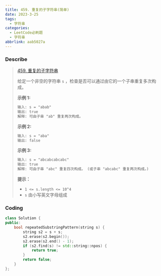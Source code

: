 ```yaml
---
title: 459. 重复的子字符串(简单)
date: 2023-3-25
tags:
  - 字符串
categories:
  - LeetCode必刷题
  - 字符串
abbrlink: aab5027a
---
```


### Describe

> [459. 重复的子字符串](https://leetcode.cn/problems/repeated-substring-pattern/)
>
> 给定一个非空的字符串 `s` ，检查是否可以通过由它的一个子串重复多次构成。
>
> **示例 1:**
>
> ```txt
> 输入: s = "abab"
> 输出: true
> 解释: 可由子串 "ab" 重复两次构成。
> ```
>
> **示例 2:**
>
> ```txt
> 输入: s = "aba"
> 输出: false
> ```
>
> **示例 3:**
>
> ```txt
> 输入: s = "abcabcabcabc"
> 输出: true
> 解释: 可由子串 "abc" 重复四次构成。 (或子串 "abcabc" 重复两次构成。)
> ```
>
> **提示：**
>
> - `1 <= s.length <= 10^4`
> - `s` 由小写英文字母组成

### Coding

```cpp
class Solution {
public:
    bool repeatedSubstringPattern(string s) {
        string s2 = s + s;
        s2.erase(s2.begin());
        s2.erase(s2.end() - 1);
        if (s2.find(s) != std::string::npos) {
            return true;
        }
        return false;
    }
};
```

